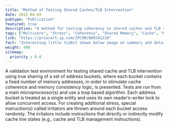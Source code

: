 ```yaml
---
title: "Method of Testing Shared Caches/TLB Intervention"
date: 2015-04-03
pubtype: "Publication"
featured: true
description: "A method for testing coherency in shared caches and TLB subsystem with true sharing as the underlying stress mechanism."
tags: ["Multicore", "Stress", "Coherency", "Shared Memory", "Cache", "Microprocessor", "TLB", "Irritator", "Verification"]
link: "https://priorart.ip.com/IPCOM/000241210"
fact: "Interesting little tidbit shown below image on summary and detail page"
weight: 400
sitemap:
  priority : 0.8
---
```


A validation test environment for testing shared cache and TLB intervention using true sharing of a set of address buckets, where each bucket contains a fixed number of memory addresses, in order to stimulate cache coherence and memory consistency logic, is presented. Tests are run from a main microprocessor(s) and use a loop based algorithm. Each address bucket is treated as a single entity and uses its own reader’s-writer lock to allow concurrent access. For creating additional stress, special instruction(s) called irritators are thrown around each bucket access randomly. The irritators include instructions that directly or indirectly modify cache line states (e.g., cache and TLB management instructions).
